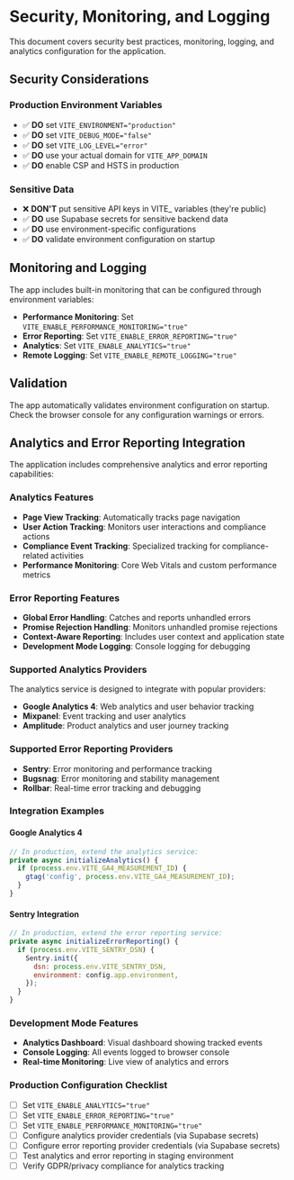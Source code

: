 
# Security, Monitoring, and Logging

This document covers security best practices, monitoring, logging, and analytics configuration for the application.

## Security Considerations

### Production Environment Variables

- ✅ **DO** set `VITE_ENVIRONMENT="production"`
- ✅ **DO** set `VITE_DEBUG_MODE="false"`
- ✅ **DO** set `VITE_LOG_LEVEL="error"`
- ✅ **DO** use your actual domain for `VITE_APP_DOMAIN`
- ✅ **DO** enable CSP and HSTS in production

### Sensitive Data

- ❌ **DON'T** put sensitive API keys in VITE_ variables (they're public)
- ✅ **DO** use Supabase secrets for sensitive backend data
- ✅ **DO** use environment-specific configurations
- ✅ **DO** validate environment configuration on startup

## Monitoring and Logging

The app includes built-in monitoring that can be configured through environment variables:

- **Performance Monitoring**: Set `VITE_ENABLE_PERFORMANCE_MONITORING="true"`
- **Error Reporting**: Set `VITE_ENABLE_ERROR_REPORTING="true"`
- **Analytics**: Set `VITE_ENABLE_ANALYTICS="true"`
- **Remote Logging**: Set `VITE_ENABLE_REMOTE_LOGGING="true"`

## Validation

The app automatically validates environment configuration on startup. Check the browser console for any configuration warnings or errors.

## Analytics and Error Reporting Integration

The application includes comprehensive analytics and error reporting capabilities:

### Analytics Features
- **Page View Tracking**: Automatically tracks page navigation
- **User Action Tracking**: Monitors user interactions and compliance actions
- **Compliance Event Tracking**: Specialized tracking for compliance-related activities
- **Performance Monitoring**: Core Web Vitals and custom performance metrics

### Error Reporting Features
- **Global Error Handling**: Catches and reports unhandled errors
- **Promise Rejection Handling**: Monitors unhandled promise rejections
- **Context-Aware Reporting**: Includes user context and application state
- **Development Mode Logging**: Console logging for debugging

### Supported Analytics Providers
The analytics service is designed to integrate with popular providers:
- **Google Analytics 4**: Web analytics and user behavior tracking
- **Mixpanel**: Event tracking and user analytics
- **Amplitude**: Product analytics and user journey tracking

### Supported Error Reporting Providers
- **Sentry**: Error monitoring and performance tracking
- **Bugsnag**: Error monitoring and stability management
- **Rollbar**: Real-time error tracking and debugging

### Integration Examples

#### Google Analytics 4
```javascript
// In production, extend the analytics service:
private async initializeAnalytics() {
  if (process.env.VITE_GA4_MEASUREMENT_ID) {
    gtag('config', process.env.VITE_GA4_MEASUREMENT_ID);
  }
}
```

#### Sentry Integration
```javascript
// In production, extend the error reporting service:
private async initializeErrorReporting() {
  if (process.env.VITE_SENTRY_DSN) {
    Sentry.init({
      dsn: process.env.VITE_SENTRY_DSN,
      environment: config.app.environment,
    });
  }
}
```

### Development Mode Features
- **Analytics Dashboard**: Visual dashboard showing tracked events
- **Console Logging**: All events logged to browser console
- **Real-time Monitoring**: Live view of analytics and errors

### Production Configuration Checklist
- [ ] Set `VITE_ENABLE_ANALYTICS="true"`
- [ ] Set `VITE_ENABLE_ERROR_REPORTING="true"`
- [ ] Set `VITE_ENABLE_PERFORMANCE_MONITORING="true"`
- [ ] Configure analytics provider credentials (via Supabase secrets)
- [ ] Configure error reporting provider credentials (via Supabase secrets)
- [ ] Test analytics and error reporting in staging environment
- [ ] Verify GDPR/privacy compliance for analytics tracking
